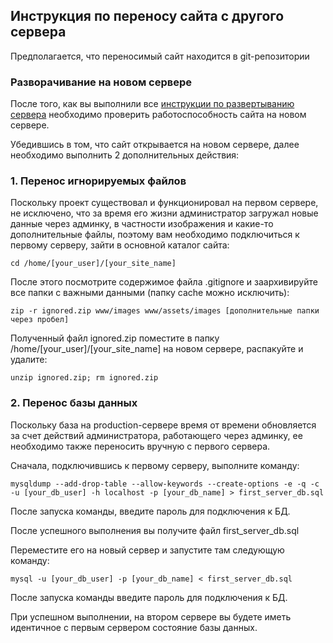 ## Инструкция по переносу сайта с другого сервера

Предполагается, что переносимый сайт находится в git-репозитории

### Разворачивание на новом сервере

После того, как вы выполнили все [инструкции по развертыванию сервера](90_Полная_инструкция_по_развертыванию_на_Ubuntu.md) необходимо
проверить работоспособность сайта на новом сервере.

Убедившись в том, что сайт открывается на новом сервере, далее необходимо выполнить 2 дополнительных действия:

### 1. Перенос игнорируемых файлов

Поскольку проект существовал и функционировал на первом сервере, не исключено, что за время его жизни
администратор загружал новые данные через админку, в частности изображения и какие-то дополнительные файлы, поэтому
вам необходимо подключиться к первому серверу, зайти в основной каталог сайта:

```
cd /home/[your_user]/[your_site_name]
```

После этого посмотрите содержимое файла .gitignore и заархивируйте все папки с важными данными (папку cache можно исключить):

```
zip -r ignored.zip www/images www/assets/images [дополнительные папки через пробел]
```

Полученный файл ignored.zip поместите в папку /home/[your_user]/[your_site_name] на новом сервере, распакуйте и удалите:

```
unzip ignored.zip; rm ignored.zip
```

### 2. Перенос базы данных

Поскольку база на production-сервере время от времени обновляется за счет действий администратора,
работающего через админку, ее необходимо также переносить вручную с первого сервера.

Сначала, подключившись к первому серверу, выполните команду:

```
mysqldump --add-drop-table --allow-keywords --create-options -e -q -c -u [your_db_user] -h localhost -p [your_db_name] > first_server_db.sql
```

После запуска команды, введите пароль для подключения к БД.

После успешного выполнения вы получите файл first_server_db.sql

Переместите его на новый сервер и запустите там следующую команду:

```
mysql -u [your_db_user] -p [your_db_name] < first_server_db.sql
```

После запуска команды введите пароль для подключения к БД.

При успешном выполнении, на втором сервере вы будете иметь идентичное с первым сервером состояние базы данных.